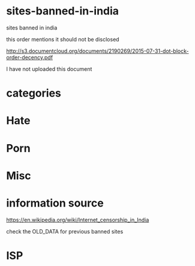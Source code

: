 # sites-banned-in-india
sites banned in india

this order mentions it should not be disclosed

http://s3.documentcloud.org/documents/2190269/2015-07-31-dot-block-order-decency.pdf

I have not uploaded this document



# categories


# Hate

# Porn

# Misc







# information source
https://en.wikipedia.org/wiki/Internet_censorship_in_India


check the OLD_DATA for previous banned sites


# ISP
